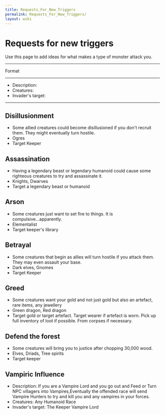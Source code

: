```yaml
---
title: Requests_For_New_Triggers
permalink: Requests_For_New_Triggers/
layout: wiki
---
```


Requests for new triggers
=========================

Use this page to add ideas for what makes a type of monster attack you.

------------------------------------------------------------------------

Format

------------------------------------------------------------------------

-   Description:
-   Creatures:
-   Invader's target:

------------------------------------------------------------------------

Disillusionment
---------------

-   Some allied creatures could become disillusioned if you don't
    recruit them. They might eventually turn hostile.
-   Ogres
-   Target Keeper

Assassination
-------------

-   Having a legendary beast or legendary humanoid could cause some
    righteous creatures to try and assassinate it.
-   Knights, Dwarves
-   Target a legendary beast or humanoid

Arson
-----

-   Some creatures just want to set fire to things. It is
    compulsive...apparently.
-   Elementalist
-   Target keeper's library

Betrayal
--------

-   Some creatures that begin as allies will turn hostile if you attack
    them. They may even assault your base.
-   Dark elves, Gnomes
-   Target Keeper

Greed
-----

-   Some creatures want your gold and not just gold but also an
    artefact, rare items, any jewellery
-   Green dragon, Red dragon
-   Target gold or target artefact. Target wearer if artefact is worn.
    Pick up full inventory of loot if possible. From corpses if
    necessary.

Defend the forest
-----------------

-   Some creatures will bring you to justice after chopping 30,000 wood.
-   Elves, Driads, Tree spirits
-   Target keeper

Vampiric Influence
------------------

-   Description: If you are a Vampire Lord and you go out and Feed or
    Turn NPC villagers into Vampires,Eventually the offended race will
    send Vampire Hunters to try and kill you and any vampires in your
    forces.
-   Creatures: Any Humanoid Race
-   Invader's target: The Keeper Vampire Lord

